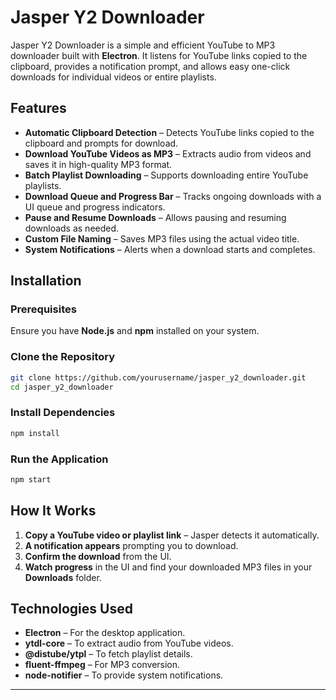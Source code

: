 # Jasper Y2 Downloader

Jasper Y2 Downloader is a simple and efficient YouTube to MP3 downloader built with **Electron**. It listens for YouTube links copied to the clipboard, provides a notification prompt, and allows easy one-click downloads for individual videos or entire playlists.

## Features

- **Automatic Clipboard Detection** – Detects YouTube links copied to the clipboard and prompts for download.
- **Download YouTube Videos as MP3** – Extracts audio from videos and saves it in high-quality MP3 format.
- **Batch Playlist Downloading** – Supports downloading entire YouTube playlists.
- **Download Queue and Progress Bar** – Tracks ongoing downloads with a UI queue and progress indicators.
- **Pause and Resume Downloads** – Allows pausing and resuming downloads as needed.
- **Custom File Naming** – Saves MP3 files using the actual video title.
- **System Notifications** – Alerts when a download starts and completes.

## Installation

### Prerequisites

Ensure you have **Node.js** and **npm** installed on your system.

### Clone the Repository

```sh
git clone https://github.com/yourusername/jasper_y2_downloader.git
cd jasper_y2_downloader
```

### Install Dependencies

```sh
npm install
```

### Run the Application

```sh
npm start
```

## How It Works

1. **Copy a YouTube video or playlist link** – Jasper detects it automatically.
2. **A notification appears** prompting you to download.
3. **Confirm the download** from the UI.
4. **Watch progress** in the UI and find your downloaded MP3 files in your **Downloads** folder.

## Technologies Used

- **Electron** – For the desktop application.
- **ytdl-core** – To extract audio from YouTube videos.
- **@distube/ytpl** – To fetch playlist details.
- **fluent-ffmpeg** – For MP3 conversion.
- **node-notifier** – To provide system notifications.

---
